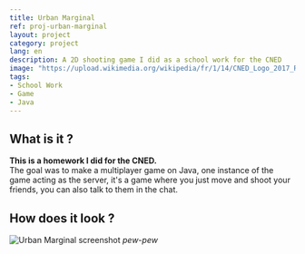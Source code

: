 ```yaml
---
title: Urban Marginal
ref: proj-urban-marginal
layout: project
category: project
lang: en
description: A 2D shooting game I did as a school work for the CNED
image: "https://upload.wikimedia.org/wikipedia/fr/1/14/CNED_Logo_2017_RGB_Baseline.png"
tags:
- School Work
- Game
- Java
---
```


## What is it ?

**This is a homework I did for the CNED.**  
The goal was to make a multiplayer game on Java, one instance of the game acting as the server, it's a game where you just move and shoot your friends, you can also talk to them in the chat.  

## How does it look ?

![Urban Marginal screenshot](https://i.imgur.com/QdeYKwh.png)
*pew-pew*
